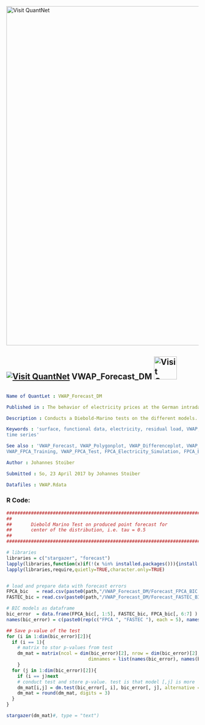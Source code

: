 
[<img src="https://github.com/QuantLet/Styleguide-and-FAQ/blob/master/pictures/banner.png" width="888" alt="Visit QuantNet">](http://quantlet.de/)

## [<img src="https://github.com/QuantLet/Styleguide-and-FAQ/blob/master/pictures/qloqo.png" alt="Visit QuantNet">](http://quantlet.de/) **VWAP_Forecast_DM** [<img src="https://github.com/QuantLet/Styleguide-and-FAQ/blob/master/pictures/QN2.png" width="60" alt="Visit QuantNet 2.0">](http://quantlet.de/)

```yaml

Name of QuantLet : VWAP_Forecast_DM

Published in : The behavior of electricity prices at the German intraday market

Description : Conducts a Diebold-Marino tests on the different models.

Keywords : 'surface, functional data, electricity, residual load, VWAP, time-series, Functional
time series'

See also : 'VWAP_Forecast, VWAP_Polygonplot, VWAP_Differenceplot, VWAP_PriceLoadSequence,
VWAP_FPCA_Training, VWAP_FPCA_Test, FPCA_Electricity_Simulation, FPCA_Electricity_Application'

Author : Johannes Stoiber

Submitted : So, 23 April 2017 by Johannes Stoiber

Datafiles : VWAP.Rdata

```


### R Code:
```r
###############################################################################
##                                                                           ##
##       Diebold Marino Test on produced point forecast for                  ##
##       center of the distribution, i.e. tau = 0.5                          ##
##                                                                           ##
###############################################################################

# libraries
libraries = c("stargazer", "forecast")
lapply(libraries,function(x)if(!(x %in% installed.packages())){install.packages(x)})
lapply(libraries,require,quietly=TRUE,character.only=TRUE)


# load and prepare data with forecast errors
FPCA_bic   = read.csv(paste0(path,"/VWAP_Forecast_DM/Forecast_FPCA_BIC.csv"))
FASTEC_bic = read.csv(paste0(path,"/VWAP_Forecast_DM/Forecast_FASTEC_BIC.csv"))

# BIC models as dataframe
bic_error  = data.frame(FPCA_bic[, 1:5], FASTEC_bic, FPCA_bic[, 6:7] ) 
names(bic_error) = c(paste0(rep(c("FPCA ", "FASTEC "), each = 5), names(FPCA_bic)[1:5]), names(FPCA_bic)[6:7])

## Save p-value of the test 
for (i in 1:dim(bic_error)[2]){
  if (i == 1){
    # matrix to stor p-values from test
    dm_mat = matrix(ncol = dim(bic_error)[2], nrow = dim(bic_error)[2], rep(NA, dim(bic_error)[2]^2), 
                              dimnames = list(names(bic_error), names(bic_error)))
    }
  for (j in 1:dim(bic_error)[2]){
    if (i == j)next
    # conduct test and store p-value. test is that model [,j] is more  accurate than model [, i]
    dm_mat[i,j] = dm.test(bic_error[, i], bic_error[, j], alternative = "greater", power =  )$p.value
    dm_mat = round(dm_mat, digits = 3)
  }
}

stargazer(dm_mat)#, type = "text")

```
